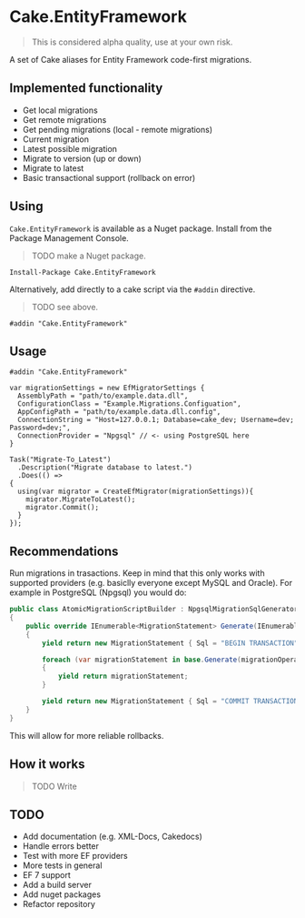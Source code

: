 # Cake.EntityFramework

> This is considered alpha quality, use at your own risk.

A set of Cake aliases for Entity Framework code-first migrations.

## Implemented functionality

* Get local migrations
* Get remote migrations
* Get pending migrations (local - remote migrations)
* Current migration
* Latest possible migration
* Migrate to version (up or down)
* Migrate to latest
* Basic transactional support (rollback on error)

## Using

`Cake.EntityFramework` is available as a Nuget package. Install from the Package Management Console.

> TODO make a Nuget package. 

```
Install-Package Cake.EntityFramework
```

Alternatively, add directly to a cake script via the `#addin` directive.

> TODO see above.

```
#addin "Cake.EntityFramework"
```

## Usage

```cake
#addin "Cake.EntityFramework"

var migrationSettings = new EfMigratorSettings {
  AssemblyPath = "path/to/example.data.dll",
  ConfigurationClass = "Example.Migrations.Configuation",
  AppConfigPath = "path/to/example.data.dll.config",
  ConnectionString = "Host=127.0.0.1; Database=cake_dev; Username=dev; Password=dev;",
  ConnectionProvider = "Npgsql" // <- using PostgreSQL here
}

Task("Migrate-To_Latest")
  .Description("Migrate database to latest.")
  .Does(() =>
{
  using(var migrator = CreateEfMigrator(migrationSettings)){
    migrator.MigrateToLatest();
    migrator.Commit();
  }
});
```

## Recommendations

Run migrations in trasactions. Keep in mind that this only works with supported providers (e.g. basiclly everyone except MySQL and Oracle). For example in PostgreSQL (Npgsql) you would do:

```c#
public class AtomicMigrationScriptBuilder : NpgsqlMigrationSqlGenerator
{
    public override IEnumerable<MigrationStatement> Generate(IEnumerable<MigrationOperation> migrationOperations, string providerManifestToken)
    {
        yield return new MigrationStatement { Sql = "BEGIN TRANSACTION" };

        foreach (var migrationStatement in base.Generate(migrationOperations, providerManifestToken))
        {
            yield return migrationStatement;
        }

        yield return new MigrationStatement { Sql = "COMMIT TRANSACTION" };
    }
}
```

This will allow for more reliable rollbacks. 

## How it works

> TODO Write

## TODO

* Add documentation (e.g. XML-Docs, Cakedocs)
* Handle errors better
* Test with more EF providers
* More tests in general
* EF 7 support
* Add a build server
* Add nuget packages
* Refactor repository
